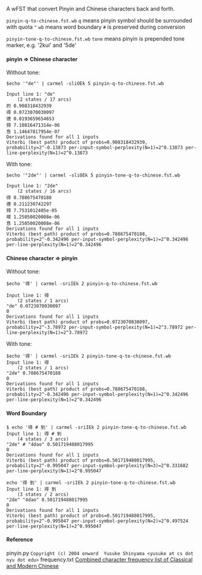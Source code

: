 A wFST that convert Pinyin and Chinese characters back and forth.

`pinyin-q-to-chinese.fst.wb`
`q` means pinyin symbol should be surrounded with quota `"`
`wb` means word boundary `#` is preserved during conversion

`pinyin-tone-q-to-chinese.fst.wb`
`tone` means pinyin is prepended tone marker, e.g. '2kui' and '5de'

#### pinyin => Chinese character
Without tone:
```
$echo '"de"' | carmel -sliOEk 5 pinyin-q-to-chinese.fst.wb 

Input line 1: "de"
	(2 states / 17 arcs)
的 0.908318432939
得 0.0723070030097
德 0.0193659654653
锝 7.10816471314e-06
㤫 1.14647817954e-07
Derivations found for all 1 inputs
Viterbi (best path) product of probs=0.908318432939, probability=2^-0.13873 per-input-symbol-perplexity(N=1)=2^0.13873 per-line-perplexity(N=1)=2^0.13873
```
With tone:
```
$echo '"2de"' | carmel -sliOEk 5 pinyin-tone-q-to-chinese.fst.wb

Input line 1: "2de"
	(2 states / 16 arcs)
得 0.788675470188
德 0.211230742297
锝 7.7531012405e-05
嘚 1.25050020008e-06
㤫 1.25050020008e-06
Derivations found for all 1 inputs
Viterbi (best path) product of probs=0.788675470188, probability=2^-0.342496 per-input-symbol-perplexity(N=1)=2^0.342496 per-line-perplexity(N=1)=2^0.342496

```
#### Chinese character => pinyin
Without tone:
```
$echo '得' | carmel -sriIEk 2 pinyin-q-to-chinese.fst.wb 

Input line 1: 得
	(2 states / 1 arcs)
"de" 0.0723070030097
0
Derivations found for all 1 inputs
Viterbi (best path) product of probs=0.0723070030097, probability=2^-3.78972 per-input-symbol-perplexity(N=1)=2^3.78972 per-line-perplexity(N=1)=2^3.78972
```

With tone:
```
$echo '得' | carmel -sriIEk 2 pinyin-tone-q-to-chinese.fst.wb 
Input line 1: 得
	(2 states / 1 arcs)
"2de" 0.788675470188
0
Derivations found for all 1 inputs
Viterbi (best path) product of probs=0.788675470188, probability=2^-0.342496 per-input-symbol-perplexity(N=1)=2^0.342496 per-line-perplexity(N=1)=2^0.342496
```

#### Word Boundary

```
$ echo '得 # 到' | carmel -sriIEk 2 pinyin-tone-q-to-chinese.fst.wb 
Input line 1: 得 # 到
	(4 states / 3 arcs)
"2de" # "4dao" 0.501719488017995
0
Derivations found for all 1 inputs
Viterbi (best path) product of probs=0.501719488017995, probability=2^-0.995047 per-input-symbol-perplexity(N=3)=2^0.331682 per-line-perplexity(N=1)=2^0.995047
```

```
echo '得 到' | carmel -sriIEk 2 pinyin-tone-q-to-chinese.fst.wb 
Input line 1: 得 到
	(3 states / 2 arcs)
"2de" "4dao" 0.501719488017995
0
Derivations found for all 1 inputs
Viterbi (best path) product of probs=0.501719488017995, probability=2^-0.995047 per-input-symbol-perplexity(N=2)=2^0.497524 per-line-perplexity(N=1)=2^0.995047

```

#### Reference
pinyin.py `Copyright (c) 2004 onward  Yusuke Shinyama <yusuke at cs dot nyu dot edu>`
frequency.txt [Combined character frequency list of Classical and Modern Chinese][1]


  [1]: http://lingua.mtsu.edu/chinese-computing/statistics/char/list.php?Which=TO